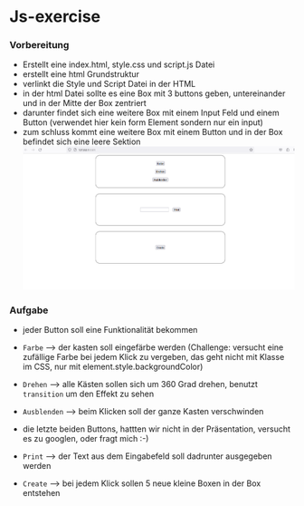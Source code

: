 # Js-exercise


### Vorbereitung

- Erstellt eine index.html, style.css und script.js Datei
- erstellt eine html Grundstruktur
- verlinkt die Style und Script Datei in der HTML
- in der html Datei sollte es eine Box mit 3 buttons geben, untereinander und in der Mitte der Box zentriert 
- darunter findet sich eine weitere Box mit einem Input Feld und einem Button (verwendet hier kein form Element sondern nur ein input)
- zum schluss kommt eine weitere Box mit einem Button und in der Box befindet sich eine leere Sektion
![Vorschau der Seite](mockup.png)

### Aufgabe
- jeder Button soll eine Funktionalität bekommen
- `Farbe` --> der kasten soll eingefärbe werden (Challenge: versucht eine zufällige Farbe bei jedem Klick zu vergeben, das geht nicht mit Klasse im CSS, nur mit element.style.backgroundColor)
- `Drehen` --> alle Kästen sollen sich um 360 Grad drehen, benutzt `transition` um den Effekt zu sehen 
- `Ausblenden` --> beim Klicken soll der ganze Kasten verschwinden

- die letzte beiden Buttons, hattten wir nicht in der Präsentation, versucht es zu googlen, oder fragt mich :-)
- `Print` --> der Text aus dem Eingabefeld soll dadrunter ausgegeben werden
- `Create` --> bei jedem Klick sollen 5 neue kleine Boxen in der Box entstehen
